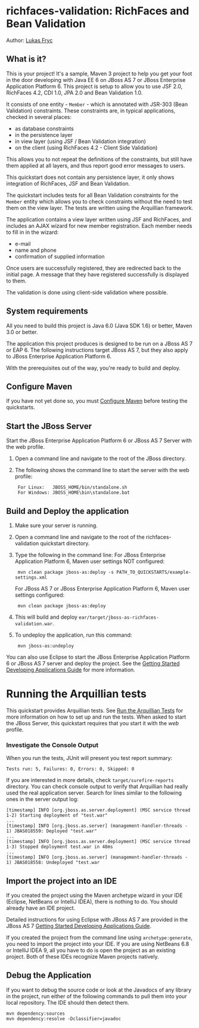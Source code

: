 richfaces-validation: RichFaces and Bean Validation
=======================================================
Author: [Lukas Fryc](https://community.jboss.org/people/lfryc)

What is it?
-----------

This is your project! It's a sample, Maven 3 project to help you get your foot in the door developing with Java EE 6 on JBoss AS 7 or JBoss Enterprise Application Platform 6. This project is setup to allow you to use JSF 2.0, RichFaces 4.2, CDI 1.0, JPA 2.0 and Bean Validation 1.0. 

It consists of one entity - `Member` - which is annotated with JSR-303 (Bean Validation) constraints. These constraints are, in typical applications, checked in several places:

* as database constraints
* in the persistence layer
* in view layer (using JSF / Bean Validation integration)
* on the client (using RichFaces 4.2 - Client Side Validation)

This allows you to not repeat the definitions of the constraints, but still have them applied at all layers, and thus report good error messages to users.

This quickstart does not contain any persistence layer, it only shows integration of RichFaces, JSF and Bean Validation.

The quickstart includes tests for all Bean Validation constraints for the `Member` entity which allows you to check constraints without the need to test them on the view layer. The tests are written using the Arquillian framework.

The application contains a view layer written using JSF and RichFaces, and includes an AJAX wizard for new member registration. Each member needs to fill in in the wizard:

* e-mail
* name and phone
* confirmation of supplied information

Once users are successfully registered, they are redirected back to the initial page. A message that they have registered successfully is displayed to them.

The validation is done using client-side validation where possible.

System requirements
-------------------

All you need to build this project is Java 6.0 (Java SDK 1.6) or better, Maven
3.0 or better.

The application this project produces is designed to be run on a JBoss AS 7 or EAP 6. The following instructions target JBoss AS 7, but they also apply to JBoss Enterprise Application Platform 6.
 
With the prerequisites out of the way, you're ready to build and deploy.

Configure Maven 
-------------

If you have not yet done so, you must [Configure Maven](../README.html/#mavenconfiguration) before testing the quickstarts.


Start the JBoss Server
-------------------------

Start the JBoss Enterprise Application Platform 6 or JBoss AS 7 Server with the web profile.

1. Open a command line and navigate to the root of the JBoss directory.
2. The following shows the command line to start the server with the web profile:

        For Linux:   JBOSS_HOME/bin/standalone.sh
        For Windows: JBOSS_HOME\bin\standalone.bat

Build and Deploy the application
-------------------------

1. Make sure your server is running.
2. Open a command line and navigate to the root of the richfaces-validation quickstart directory.
3. Type the following in the command line: 
    For JBoss Enterprise Application Platform 6, Maven user settings NOT configured: 

        mvn clean package jboss-as:deploy -s PATH_TO_QUICKSTARTS/example-settings.xml

    For JBoss AS 7 or JBoss Enterprise Application Platform 6, Maven user settings configured: 

        mvn clean package jboss-as:deploy

4. This will build and deploy `ear/target/jboss-as-richfaces-validation.war`.
5. To undeploy the application, run this command:

        mvn jboss-as:undeploy

You can also use Eclipse to start the JBoss Enterprise Application Platform 6 or JBoss AS 7 server and deploy the project. See the <a href="https://docs.jboss.org/author/display/AS71/Getting+Started+Developing+Applications+Guide" title="Getting Started Developing Applications Guide">Getting Started Developing Applications Guide</a> for more information.


Running the Arquillian tests
============================

This quickstart provides Arquillian tests. See [Run the Arquillian Tests](../README.html/#arquilliantests) for more information on how to set up and run the tests. When asked to start the JBoss Server, this quickstart requires that you start it with the _web_ profile.

### Investigate the Console Output

When you run the tests, JUnit will present you test report summary:

	Tests run: 5, Failures: 0, Errors: 0, Skipped: 0

If you are interested in more details, check `target/surefire-reports` directory. You can check console output to verify that Arquillian had really used the real application server. Search for lines similar to the following ones in the server output log:

    [timestamp] INFO [org.jboss.as.server.deployment] (MSC service thread 1-2) Starting deployment of "test.war"
    ...
    [timestamp] INFO [org.jboss.as.server] (management-handler-threads - 1) JBAS018559: Deployed "test.war"
    ...
    [timestamp] INFO [org.jboss.as.server.deployment] (MSC service thread 1-3) Stopped deployment test.war in 48ms
    ...
    [timestamp] INFO [org.jboss.as.server] (management-handler-threads - 1) JBAS018558: Undeployed "test.war
	 
	 
Import the project into an IDE
---------------------

If you created the project using the Maven archetype wizard in your IDE (Eclipse, NetBeans or IntelliJ IDEA), there is nothing to do. You should already have an IDE project.

Detailed instructions for using Eclipse with JBoss AS 7 are provided in the JBoss AS 7 <a href="https://docs.jboss.org/author/display/AS71/Getting+Started+Developing+Applications+Guide" title="Getting Started Developing Applications Guide">Getting Started Developing Applications Guide</a>.

If you created the project from the command line using `archetype:generate`, you need to import the project into your IDE. If you are using NetBeans 6.8 or IntelliJ IDEA 9, all you have to do is open the project as an existing project. Both of these IDEs recognize Maven projects natively.


Debug the Application
---------------------

If you want to debug the source code or look at the Javadocs of any library in the project, run either of the following commands to pull them into your local repository. The IDE should then detect them.

    mvn dependency:sources
    mvn dependency:resolve -Dclassifier=javadoc
	 
